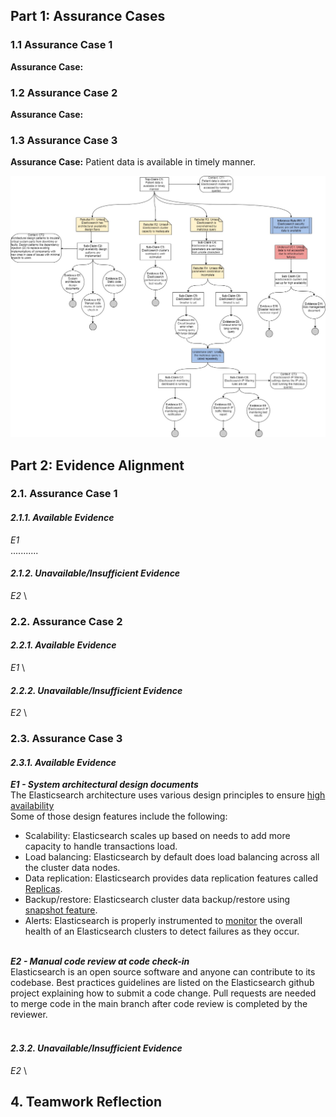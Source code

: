 ## Part 1: Assurance Cases
### 1.1 Assurance Case 1
**Assurance Case:** 

### 1.2 Assurance Case 2
**Assurance Case:** 

### 1.3 Assurance Case 3
**Assurance Case:** Patient data is available in timely manner.

![Availability Assurance Case](/images/Availability_Assurance_Case.jpg)


## Part 2: Evidence Alignment
### 2.1. Assurance Case 1

#### *2.1.1. Available Evidence*
*E1* \
 ...........

#### *2.1.2. Unavailable/Insufficient Evidence*
*E2* \

### 2.2. Assurance Case 2

#### *2.2.1. Available Evidence*
*E1* \

#### *2.2.2. Unavailable/Insufficient Evidence*
*E2* \

### 2.3. Assurance Case 3

#### *2.3.1. Available Evidence*
***E1 - System architectural design documents*** \
The Elasticsearch architecture uses various design principles to ensure [high availability](https://www.elastic.co/guide/en/elasticsearch/reference/current/high-availability.html) <br/>
Some of those design features include the following:
- Scalability: Elasticsearch scales up based on needs to add more capacity to handle transactions load.
- Load balancing: Elasticsearch by default does load balancing across all the cluster data nodes.  
- Data replication: Elasticsearch provides data replication features called [Replicas](https://www.elastic.co/guide/en/elasticsearch/reference/current/index-modules.html). 
- Backup/restore: Elasticsearch cluster data backup/restore using [snapshot feature](https://www.elastic.co/guide/en/elasticsearch/reference/master/snapshot-restore.html).
- Alerts: Elasticsearch is properly instrumented to [monitor](https://www.elastic.co/guide/en/kibana/current/kibana-alerts.html) the overall health of an Elasticsearch clusters to detect failures as they occur. <br/><br/>

***E2 - Manual code review at code check-in*** \
Elasticsearch is an open source software and anyone can contribute to its codebase.
Best practices guidelines are listed on the Elasticsearch github project explaining how to submit a code change.
Pull requests are needed to merge code in the main branch after code review is completed by the reviewer.  <br/><br/>



#### *2.3.2. Unavailable/Insufficient Evidence*
*E2* \

## 4. Teamwork Reflection


